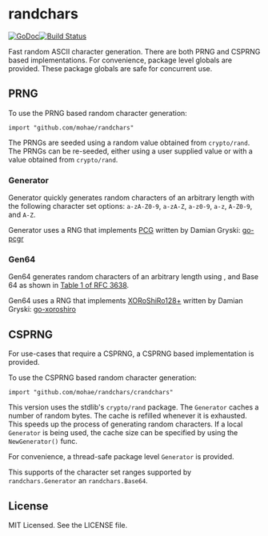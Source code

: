 # randchars
[![GoDoc](https://godoc.org/github.com/mohae/randchars?status.svg)](https://godoc.org/github.com/mohae/randchars)[![Build Status](https://travis-ci.org/mohae/randchars.png)](https://travis-ci.org/mohae/randchars)

Fast random ASCII character generation.  There are both PRNG and CSPRNG based implementations.  For convenience, package level globals are provided.  These package globals are safe for concurrent use.

## PRNG
To use the PRNG based random character generation:

    import "github.com/mohae/randchars"

The PRNGs are seeded using a random value obtained from `crypto/rand`.  The PRNGs can be re-seeded, either using a user supplied value or with a value obtained from `crypto/rand`.

### Generator
Generator quickly generates random characters of an arbitrary length with the following character set options: `a-zA-Z0-9`, `a-zA-Z`, `a-z0-9`, `a-z`, `A-Z0-9`, and `A-Z`.

Generator uses a RNG that implements [PCG](http://www.pcg-random.org) written by Damian Gryski: [go-pcgr](https://github.com/dgryski/go-pcgr)

### Gen64
Gen64 generates random characters of an arbitrary length using , and Base 64 as shown in [Table 1 of RFC 3638](https://tools.ietf.org/html/rfc4648).

Gen64 uses a RNG that implements [XORoShiRo128+](http://xoroshiro.di.unimi.it/) written by Damian Gryski: [go-xoroshiro](https://github.com/dgryski/go-xoroshiro)


## CSPRNG
For use-cases that require a CSPRNG, a CSPRNG based implementation is provided.

To use the CSPRNG based random character generation:

    import "github.com/mohae/randchars/crandchars"

This version uses the stdlib's `crypto/rand` package.  The `Generator` caches a number of random bytes.  The cache is refilled whenever it is exhausted.  This speeds up the process of generating random characters.  If a local `Generator` is being used, the cache size can be specified by using the `NewGenerator()` func.

For convenience, a thread-safe package level `Generator` is provided.

This supports of the character set ranges supported by `randchars.Generator` an `randchars.Base64`.

## License
MIT Licensed.  See the LICENSE file.
